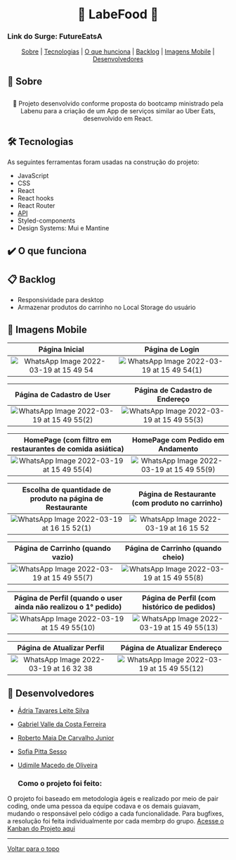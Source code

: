<h1 align="center" id="top" border="none">🍔 LabeFood 🍔</h1>

### Link do Surge: <a hrer="" target="_blank">FutureEatsA</a>

<div align="center">
<a href="sobre">Sobre</a> | <a href="#tecnologias">Tecnologias</a> | <a href="#funciona">O que hunciona</a> | <a href="#nao-funciona">Backlog</a> | <a href='#img-mobile'>Imagens Mobile</a> | <a href="#devs">Desenvolvedores</a>
</div>

## <h2 id="sobre">📓 Sobre<h2>

<p align="center">🚀 Projeto desenvolvido conforme proposta do bootcamp ministrado pela Labenu para a criação de um App de serviços similar ao Uber Eats, desenvolvido em React.</p>


## <h2 id="tecnologias">🛠️ Tecnologias</h2> 
As seguintes ferramentas foram usadas na construção do projeto:

* JavaScript
* CSS
* React
* React hooks
* React Router
* <a href="https://documenter.getpostman.com/view/7549981/SWTEdGtT#intro" target="_blank">API</a>
* Styled-components
* Design Systems: Mui e Mantine

## <h2 id="funciona">✔️ O que funciona</h2>

## <h2 id="nao-funciona">📋 Backlog</h2>
* Responsividade para desktop 
* Armazenar produtos do carrinho no Local Storage do usuário

## <h2 id="img-mobile">📱 Imagens Mobile</h2>
  
Página Inicial             |  Página de Login
:-------------------------:|:-------------------------:
![WhatsApp Image 2022-03-19 at 15 49 54](https://user-images.githubusercontent.com/71045022/159134775-8336e108-2c4f-4b23-bf84-943095f34970.jpeg)   |  ![WhatsApp Image 2022-03-19 at 15 49 54(1)](https://user-images.githubusercontent.com/71045022/159134777-dc66f375-bbef-4b04-b7b7-50cff795d2ce.jpeg)

Página de Cadastro de User |  Página de Cadastro de Endereço
:-------------------------:|:-------------------------:
![WhatsApp Image 2022-03-19 at 15 49 55(2)](https://user-images.githubusercontent.com/71045022/159134947-5c0e1f26-3a61-4df5-91c3-03652015c66f.jpeg)   |  ![WhatsApp Image 2022-03-19 at 15 49 55(3)](https://user-images.githubusercontent.com/71045022/159134949-49589676-66fe-4a2c-a333-b3f88b4f0971.jpeg)

HomePage (com filtro em restaurantes de comida asiática)|  HomePage com Pedido em Andamento
:-------------------------:|:-------------------------:
![WhatsApp Image 2022-03-19 at 15 49 55(4)](https://user-images.githubusercontent.com/71045022/159135117-386b3b45-b6db-48f2-87bc-12710a87cd0b.jpeg)  |  ![WhatsApp Image 2022-03-19 at 15 49 55(9)](https://user-images.githubusercontent.com/71045022/159135079-1ef71935-cadc-4cb0-a383-ee06bfd40178.jpeg)
  
Escolha de quantidade de produto na página de Restaurante | Página de Restaurante (com produto no carrinho)
:-------------------------:|:-------------------------:
![WhatsApp Image 2022-03-19 at 16 15 52(1)](https://user-images.githubusercontent.com/71045022/159135510-2c085ca5-7f90-4e9c-b528-507f420f399e.jpeg)  |  ![WhatsApp Image 2022-03-19 at 16 15 52](https://user-images.githubusercontent.com/71045022/159135511-44a25536-e396-4540-ba55-ba3c78cf000a.jpeg)
 
Página de Carrinho (quando vazio) | Página de Carrinho (quando cheio)
:-------------------------:|:-------------------------:
![WhatsApp Image 2022-03-19 at 15 49 55(7)](https://user-images.githubusercontent.com/71045022/159135546-ea5c2964-ea8e-4d87-983c-e6a6ad0f90db.jpeg)  |  ![WhatsApp Image 2022-03-19 at 15 49 55(8)](https://user-images.githubusercontent.com/71045022/159135547-15ff35d2-9451-41f9-839d-dbf20b1f4410.jpeg)

Página de Perfil (quando o user ainda não realizou o 1° pedido) | Página de Perfil (com histórico de pedidos)
:-------------------------:|:-------------------------:
![WhatsApp Image 2022-03-19 at 15 49 55(10)](https://user-images.githubusercontent.com/71045022/159135637-779768f3-e5fe-4349-8b77-fb93860b4197.jpeg)  |  ![WhatsApp Image 2022-03-19 at 15 49 55(13)](https://user-images.githubusercontent.com/71045022/159135639-f12def78-e95c-479a-8997-00ebcc196c61.jpeg)

Página de Atualizar Perfil | Página de Atualizar Endereço
:-------------------------:|:-------------------------:
![WhatsApp Image 2022-03-19 at 16 32 38](https://user-images.githubusercontent.com/71045022/159135745-8d8defa4-4612-4e48-bddc-503971c3259c.jpeg)  |  ![WhatsApp Image 2022-03-19 at 15 49 55(12)](https://user-images.githubusercontent.com/71045022/159135706-342f3511-8dac-4c87-a4a9-17d3fdaa5b5b.jpeg)


  
## <h2 id="devs">💼 Desenvolvedores</h2>
  - <a href="https://www.linkedin.com/in/adria-tavares/" targe="_blank" title="Conecte-se comigo no Linkedin">Ádria Tavares Leite Silva</a>
  - <a href="https://www.linkedin.com/in/gabriel-valle-da-costa-ferreira-015592234/" targe="_blank" title="Conecte-se comigo no Linkedin">Gabriel Valle da Costa Ferreira</a>
  - <a href="https://www.linkedin.com/in/roberto-maia-4ab013218/" targe="_blank" title="Conecte-se comigo no Linkedin">Roberto Maia De Carvalho Junior</a>
  - <a href="https://www.linkedin.com/in/sofia-pitta-sesso-336862219/" targe="_blank" title="Conecte-se comigo no Linkedin">Sofia Pitta Sesso</a>
  - <a href="https://www.linkedin.com/in/udimile/" targe="_blank" title="Conecte-se comigo no Linkedin">Udimile Macedo de Oliveira</a>
  
    ### Como o projeto foi feito:
  O projeto foi baseado em metodologia ágeis e realizado por meio de pair coding, onde uma pessoa da equipe codava e os demais guiavam, mudando o responsável pelo código a cada funcionalidade. Para bugfixes, a resolução foi feita individualmente por cada membrp do grupo. <a href="https://trello.com/b/QPUxW6cP/ubereats" target="_blank">Acesse o Kanban do Projeto aqui</a>

________________________________________

<a href='#top'>Voltar para o topo</a>

